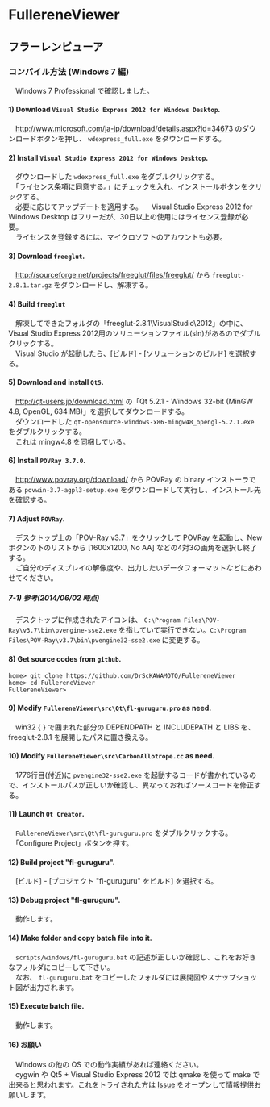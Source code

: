 # FullereneViewer
## フラーレンビューア
### コンパイル方法 (Windows 7 編)
　Windows 7 Professional で確認しました。

#### 1) Download `Visual Studio Express 2012 for Windows Desktop`.
　<http://www.microsoft.com/ja-jp/download/details.aspx?id=34673> のダウンロードボタンを押し、 `wdexpress_full.exe` をダウンロードする。

#### 2) Install `Visual Studio Express 2012 for Windows Desktop`.
　ダウンロードした `wdexpress_full.exe` をダブルクリックする。  
　「ライセンス条項に同意する。」にチェックを入れ、インストールボタンをクリックする。  
　必要に応じてアップデートを適用する。
　Visual Studio Express 2012 for Windows Desktop はフリーだが、30日以上の使用にはライセンス登録が必要。  
　ライセンスを登録するには、マイクロソフトのアカウントも必要。

#### 3) Download `freeglut`.
　<http://sourceforge.net/projects/freeglut/files/freeglut/> から `freeglut-2.8.1.tar.gz` をダウンロードし、解凍する。

#### 4) Build `freeglut`
　解凍してできたフォルダの「freeglut-2.8.1\VisualStudio\2012」の中に、Visual Studio Express 2012用のソリューションファイル(sln)があるのでダブルクリックする。  
　Visual Studio が起動したら、[ビルド] - [ソリューションのビルド] を選択する。

#### 5) Download and install `Qt5`.
　<http://qt-users.jp/download.html> の「Qt 5.2.1 - Windows 32-bit (MinGW 4.8, OpenGL, 634 MB)」を選択してダウンロードする。  
　ダウンロードした `qt-opensource-windows-x86-mingw48_opengl-5.2.1.exe` をダブルクリックする。  
　これは mingw4.8 を同梱している。

#### 6) Install `POVRay 3.7.0`.
　<http://www.povray.org/download/> から POVRay の binary インストーラである `povwin-3.7-agpl3-setup.exe` をダウンロードして実行し、インストール先を確認する。

#### 7) Adjust `POVRay`.
　デスクトップ上の「POV-Ray v3.7」をクリックして POVRay を起動し、New ボタンの下のリストから [1600x1200, No AA] などの4対3の画角を選択し終了する。  
　ご自分のディスプレイの解像度や、出力したいデータフォーマットなどにあわせてください。

##### 7-1) 参考(2014/06/02 時点)
　デスクトップに作成されたアイコンは、 `C:\Program Files\POV-Ray\v3.7\bin\pvengine-sse2.exe` を指していて実行できない。`C:\Program Files\POV-Ray\v3.7\bin\pvengine32-sse2.exe` に変更する。

#### 8) Get source codes from `github`.
    home> git clone https://github.com/DrScKAWAMOTO/FullereneViewer
    home> cd FullereneViewer
    FullereneViewer> 

#### 9) Modify `FullereneViewer\src\Qt\fl-guruguru.pro` as need.
　win32 { } で囲まれた部分の DEPENDPATH と INCLUDEPATH と LIBS を、freeglut-2.8.1 を展開したパスに置き換える。

#### 10) Modify `FullereneViewer\src\CarbonAllotrope.cc` as need.
　1776行目(付近)に `pvengine32-sse2.exe` を起動するコードが書かれているので、インストールパスが正しいか確認し、異なっておればソースコードを修正する。

#### 11) Launch `Qt Creator`.
　`FullereneViewer\src\Qt\fl-guruguru.pro` をダブルクリックする。  
　「Configure Project」ボタンを押す。

#### 12) Build project "fl-guruguru".
　[ビルド] - [プロジェクト "fl-guruguru" をビルド] を選択する。

#### 13) Debug project "fl-guruguru".
　動作します。

#### 14) Make folder and copy batch file into it.
　`scripts/windows/fl-guruguru.bat` の記述が正しいか確認し、これをお好きなフォルダにコピーして下さい。  
　なお、 `fl-guruguru.bat` をコピーしたフォルダには展開図やスナップショット図が出力されます。

#### 15) Execute batch file.
　動作します。

#### 16) お願い
　Windows の他の OS での動作実績があれば連絡ください。  
　cygwin や Qt5 + Visual Studio Express 2012 では qmake を使って make で出来ると思われます。これをトライされた方は [Issue](https://github.com/DrScKAWAMOTO/FullereneViewer/issues) をオープンして情報提供お願いします。
